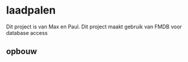 # laadpalen

Dit project is van Max en Paul. 
Dit project maakt gebruik van FMDB voor database access

## opbouw
